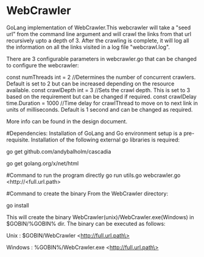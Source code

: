 # WebCrawler
GoLang implementation of WebCrawler.This webcrawler will take a "seed url" from the command line argument and will crawl the links from that url recursively upto a depth of 3. After the crawling is complete, it will log all the information on all the links visited in a log file "webcrawl.log".

There are 3 configurable parameters in webcrawler.go that can be changed to configure the webcrawler:

const numThreads int = 2 //Determines the number of concurrent crawlers. Default is set to 2 but can be increased depending on the resource available.
const crawlDepth int = 3 //Sets the crawl depth. This is set to 3 based on the requirement but can be changed if required. 
const crawlDelay time.Duration = 1000 //Time delay for crawlThread to move on to next link in units of milliseconds. Default is 1 second and can be changed as required.

More info can be found in the design document.

#Dependencies:
Installation of GoLang and Go environment setup is a pre-requisite.
Installation of the following external go libraries is required:

go get github.com/andybalholm/cascadia

go get golang.org/x/net/html

#Command to run the program directly
go run utils.go webcrawler.go \<http://\<full.url.path\>

#Command to create the binary
From the WebCrawler directory:

go install

This will create the binary WebCrawler(unix)/WebCrawler.exe(Windows) in $GOBIN/%GOBIN% dir. The binary can be executed as follows:

Unix    : $GOBIN/WebCrawler \<http://full.url.path\>

Windows : %GOBIN%/WebCrawler.exe \<http://full.url.path\>

